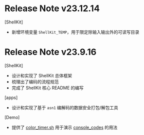 # Release Note v23.12.14

[ShellKit]

- 新增环境变量 `ShellKit_TEMP`，用于限定除输入输出外的可读写目录

# Release Note v23.9.16

[ShellKit]

- 设计和实现了 ShellKit 总体框架
- 梳理出了编码的流程规范
- 完成了 ShellKit 核心 README 的编写

[apps]

- 设计和实现了基于 `asn1` 编解码的数据安全打包/解包工具

[Demo]

- 提供了 [color_timer.sh](../Demo/color_timer/color_timer.sh) 用于演示 [console_codes](ShellKit_console_codes.sh) 的用法
